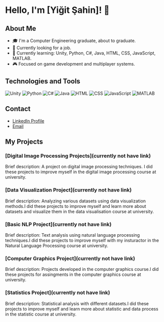 
# Hello, I'm [Yiğit Şahin]! 👋

## About Me
- 🎓 I'm a Computer Engineering graduate, about to graduate.
- 💼 Currently looking for a job.
- 🌱 Currently learning: Unity, Python, C#, Java, HTML, CSS, JavaScript, MATLAB.
- 🎮 Focused on game development and multiplayer systems.

## Technologies and Tools
![Unity](https://img.shields.io/badge/-Unity-333333?style=flat&logo=unity)
![Python](https://img.shields.io/badge/-Python-333333?style=flat&logo=python)
![C#](https://img.shields.io/badge/-C%23-333333?style=flat&logo=csharp)
![Java](https://img.shields.io/badge/-Java-333333?style=flat&logo=java)
![HTML](https://img.shields.io/badge/-HTML-333333?style=flat&logo=html5)
![CSS](https://img.shields.io/badge/-CSS-333333?style=flat&logo=css3)
![JavaScript](https://img.shields.io/badge/-JavaScript-333333?style=flat&logo=javascript)
![MATLAB](https://img.shields.io/badge/-MATLAB-333333?style=flat&logo=mathworks)

## Contact
- [LinkedIn Profile](https://www.linkedin.com/in/yiğit-şahin-6025b9200/)
- [Email](ayigits@gmail.com)

## My Projects
### [Digital Image Processing Projects](currently not have link)
Brief description: A project on digital image processing techniques. I did these projects to improve myself in the digital image processing course at university.

### [Data Visualization Project](currently not have link)
Brief description: Analyzing various datasets using data visualization methods.I did these projects to improve myself and learn more about datasets and visualize them in the data visualisation course at university.

### [Basic NLP Project](currently not have link)
Brief description: Text analysis using natural language processing techniques.I did these projects to improve myself with my insturactor in the Natural Language Processing course at university.

### [Computer Graphics Project](currently not have link)
Brief description: Projects developed in the computer graphics course.I did these projects for assingments in the computer graphics course at university.

### [Statistics Project](currently not have link)
Brief description: Statistical analysis with different datasets.I did these projects to improve myself and learn more about statistic and data process in the statistic course at university.

<!--
**BirSekViski/BirSekViski** is a ✨ _special_ ✨ repository because its `README.md` (this file) appears on your GitHub profile.

Here are some ideas to get you started:

- 🔭 I’m currently working on ...
- 🌱 I’m currently learning ...
- 👯 I’m looking to collaborate on ...
- 🤔 I’m looking for help with ...
- 💬 Ask me about ...
- 📫 How to reach me: ...
- 😄 Pronouns: ...
- ⚡ Fun fact: ...
-->
